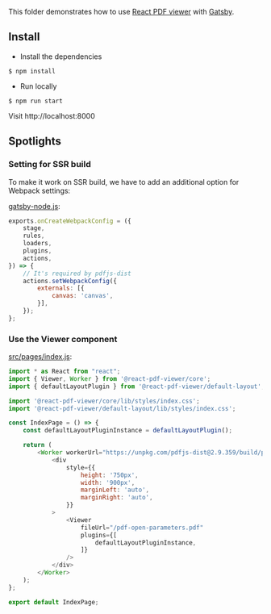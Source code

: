 This folder demonstrates how to use [React PDF viewer](https://react-pdf-viewer.dev) with [Gatsby](https://www.gatsbyjs.com).

## Install

* Install the dependencies

```console
$ npm install
```

* Run locally

```console
$ npm run start
```

Visit http://localhost:8000

## Spotlights

### Setting for SSR build

To make it work on SSR build, we have to add an additional option for Webpack settings:

[gatsby-node.js](gatsby-node.js):

```js
exports.onCreateWebpackConfig = ({
    stage,
    rules,
    loaders,
    plugins,
    actions,
}) => {
    // It's required by pdfjs-dist
    actions.setWebpackConfig({
        externals: [{
            canvas: 'canvas',
        }],
    });
};
```

### Use the Viewer component

[src/pages/index.js](src/pages/index.js):

```js
import * as React from "react";
import { Viewer, Worker } from '@react-pdf-viewer/core';
import { defaultLayoutPlugin } from '@react-pdf-viewer/default-layout';

import '@react-pdf-viewer/core/lib/styles/index.css';
import '@react-pdf-viewer/default-layout/lib/styles/index.css';

const IndexPage = () => {
    const defaultLayoutPluginInstance = defaultLayoutPlugin();

    return (
        <Worker workerUrl="https://unpkg.com/pdfjs-dist@2.9.359/build/pdf.worker.js">
            <div
                style={{
                    height: '750px',
                    width: '900px',
                    marginLeft: 'auto',
                    marginRight: 'auto',
                }}
            >
                <Viewer
                    fileUrl="/pdf-open-parameters.pdf"
                    plugins={[
                        defaultLayoutPluginInstance,
                    ]}
                />
            </div>
        </Worker>
    );
};

export default IndexPage;
```